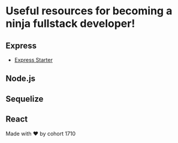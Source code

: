 # Useful resources for becoming a ninja fullstack developer!

## Express

- [Express Starter](https://github.com/tanukid/express-starter)

## Node.js

## Sequelize

## React

 Made with ❤️ by cohort 1710
